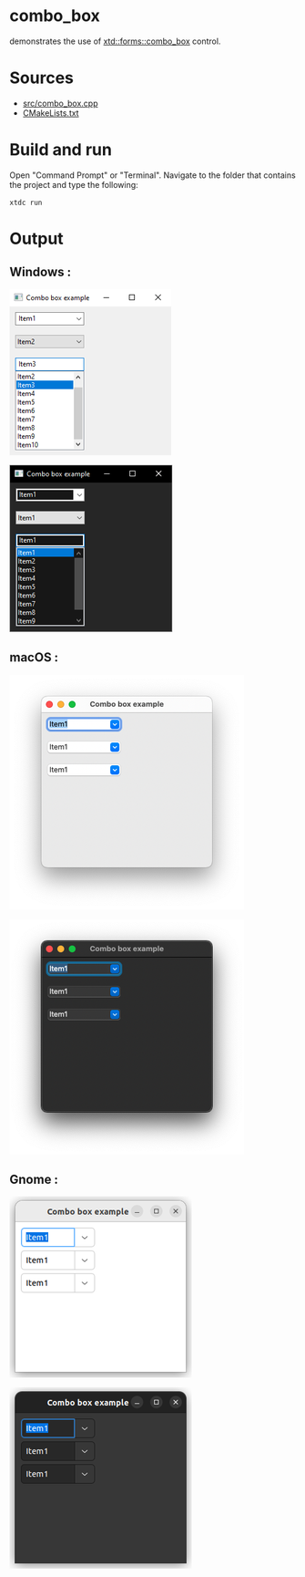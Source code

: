 # combo_box

demonstrates the use of [xtd::forms::combo_box](../../../../src/xtd.forms/include/xtd/forms/combo_box.h) control.

# Sources

* [src/combo_box.cpp](src/combo_box.cpp)
* [CMakeLists.txt](CMakeLists.txt)

# Build and run

Open "Command Prompt" or "Terminal". Navigate to the folder that contains the project and type the following:

```shell
xtdc run
```

# Output

## Windows :

![Screenshot](../../../../docs/pictures/examples/controls/combo_box_w.png)

![Screenshot](../../../../docs/pictures/examples/controls/combo_box_wd.png)

## macOS :

![Screenshot](../../../../docs/pictures/examples/controls/combo_box_m.png)

![Screenshot](../../../../docs/pictures/examples/controls/combo_box_md.png)

## Gnome :

![Screenshot](../../../../docs/pictures/examples/controls/combo_box_g.png)

![Screenshot](../../../../docs/pictures/examples/controls/combo_box_gd.png)
